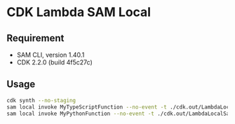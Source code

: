 # CDK Lambda SAM Local

## Requirement
* SAM CLI, version 1.40.1
* CDK 2.2.0 (build 4f5c27c)

## Usage

```bash
cdk synth --no-staging
sam local invoke MyTypeScriptFunction --no-event -t ./cdk.out/LambdaLocalSamStack.template.json
sam local invoke MyPythonFunction --no-event -t ./cdk.out/LambdaLocalSamStack.template.json
```
